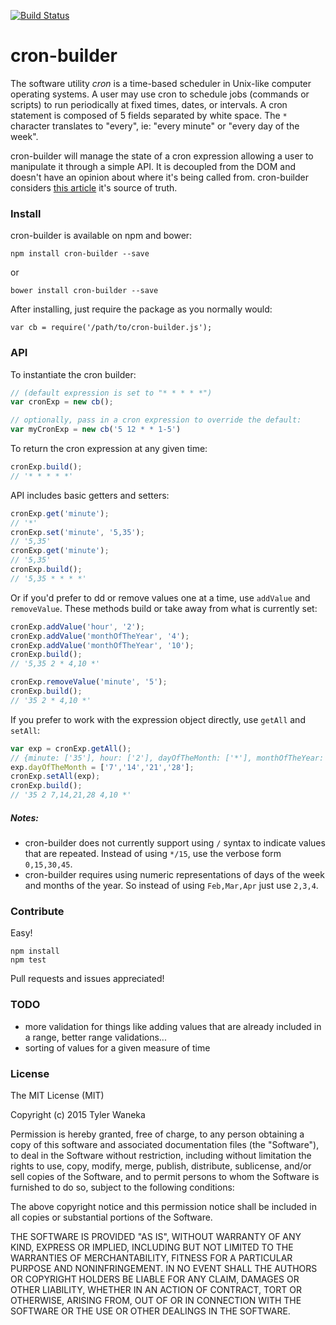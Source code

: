 [![Build Status](https://travis-ci.org/srcclr/cron-builder.svg)](https://travis-ci.org/srcclr/cron-builder)
# cron-builder
The software utility *cron* is a time-based scheduler in Unix-like computer operating systems. A user may use cron to schedule jobs (commands or scripts) to run periodically at fixed times, dates, or intervals. A cron statement is composed of 5 fields separated by white space. The `*` character translates to "every", ie: "every minute" or "every day of the week". 

cron-builder will manage the state of a cron expression allowing a user to manipulate it through a simple API. It is decoupled from the DOM and doesn't have an opinion about where it's being called from. cron-builder considers [this article](https://en.wikipedia.org/wiki/Cron) it's source of truth. 

### Install
cron-builder is available on npm and bower:
```
npm install cron-builder --save
```
or
```
bower install cron-builder --save
```

After installing, just require the package as you normally would:
```
var cb = require('/path/to/cron-builder.js');
```



### API
To instantiate the cron builder:

```JavaScript
// (default expression is set to "* * * * *")
var cronExp = new cb();

// optionally, pass in a cron expression to override the default:
var myCronExp = new cb('5 12 * * 1-5')
```

To return the cron expression at any given time:
```JavaScript
cronExp.build();
// '* * * * *'
```

API includes basic getters and setters:
```JavaScript
cronExp.get('minute');
// '*'
cronExp.set('minute', '5,35');
// '5,35'
cronExp.get('minute');
// '5,35'
cronExp.build();
// '5,35 * * * *'
```

Or if you'd prefer to dd or remove values one at a time, use `addValue` and `removeValue`. These methods build or take away from what is currently set:
```JavaScript
cronExp.addValue('hour', '2');
cronExp.addValue('monthOfTheYear', '4');
cronExp.addValue('monthOfTheYear', '10');
cronExp.build();
// '5,35 2 * 4,10 *'

cronExp.removeValue('minute', '5');
cronExp.build();
// '35 2 * 4,10 *'
```

If you prefer to work with the expression object directly, use `getAll` and `setAll`:
```JavaScript
var exp = cronExp.getAll();
// {minute: ['35'], hour: ['2'], dayOfTheMonth: ['*'], monthOfTheYear: ['4','10'], ...}
exp.dayOfTheMonth = ['7','14','21','28'];
cronExp.setAll(exp);
cronExp.build();
// '35 2 7,14,21,28 4,10 *'
```

##### Notes:
- cron-builder does not currently support using `/` syntax to indicate values that are repeated. Instead of using `*/15`, use the verbose form `0,15,30,45`.
- cron-builder requires using numeric representations of days of the week and months of the year. So instead of using `Feb,Mar,Apr` just use `2,3,4`.

### Contribute
Easy!
```
npm install
npm test
```
Pull requests and issues appreciated!

### TODO
- more validation for things like adding values that are already included in a range, better range validations...
- sorting of values for a given measure of time

### License

The MIT License (MIT)

Copyright (c) 2015 Tyler Waneka

Permission is hereby granted, free of charge, to any person obtaining a copy
of this software and associated documentation files (the "Software"), to deal
in the Software without restriction, including without limitation the rights
to use, copy, modify, merge, publish, distribute, sublicense, and/or sell
copies of the Software, and to permit persons to whom the Software is
furnished to do so, subject to the following conditions:

The above copyright notice and this permission notice shall be included in all
copies or substantial portions of the Software.

THE SOFTWARE IS PROVIDED "AS IS", WITHOUT WARRANTY OF ANY KIND, EXPRESS OR
IMPLIED, INCLUDING BUT NOT LIMITED TO THE WARRANTIES OF MERCHANTABILITY,
FITNESS FOR A PARTICULAR PURPOSE AND NONINFRINGEMENT. IN NO EVENT SHALL THE
AUTHORS OR COPYRIGHT HOLDERS BE LIABLE FOR ANY CLAIM, DAMAGES OR OTHER
LIABILITY, WHETHER IN AN ACTION OF CONTRACT, TORT OR OTHERWISE, ARISING FROM,
OUT OF OR IN CONNECTION WITH THE SOFTWARE OR THE USE OR OTHER DEALINGS IN THE
SOFTWARE.
